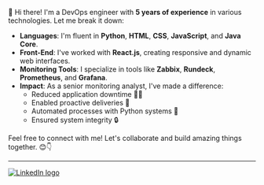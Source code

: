 👋 Hi there! I'm a DevOps engineer with **5 years of experience** in various technologies. Let me break it down:

- **Languages**: I'm fluent in **Python**, **HTML**, **CSS**, **JavaScript**, and **Java Core**.
- **Front-End**: I've worked with **React.js**, creating responsive and dynamic web interfaces.
- **Monitoring Tools**: I specialize in tools like **Zabbix**, **Rundeck**, **Prometheus**, and **Grafana**.
- **Impact**: As a senior monitoring analyst, I've made a difference:
  - Reduced application downtime 🚫⏰
  - Enabled proactive deliveries 🚀
  - Automated processes with Python systems 🐍
  - Ensured system integrity 🔒
 

Feel free to connect with me! Let's collaborate and build amazing things together. 😊👇

---

<a href="https://www.linkedin.com/in/diegoclemente02/">
  <img src="https://camo.githubusercontent.com/59243a733d40bfccc7b3a0abf4f9b167cb25fa22378ce39b1fa4815188cba506/68747470733a2f2f696d672e736869656c64732e696f2f7374617469632f76313f6d6573736167653d4c696e6b6564496e266c6f676f3d6c696e6b6564696e266c6162656c3d26636f6c6f723d303037374235266c6f676f436f6c6f723d7768697465266c6162656c436f6c6f723d267374796c653d666f722d7468652d6261646765" alt="LinkedIn logo">
</a>
